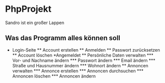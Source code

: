 # PhpProjekt

Sandro ist ein großer Lappen


## Was das Programm alles können soll

* Login-Seite
** Account erstellen
** Anmelden
** Passwort zurücksetzen
** Account löschen
*Angemeldet
** Persönliche Daten verwalten
*** Vor- und Nachname ändern
*** Passwort ändern
*** Email ändern
*** Straße und Hausnummer ändern
*** Wohnort ändern
** Annoncen verwalten
*** Annonce erstellen
*** Annoncen durchsuchen
*** Annoncen löschen
*** Annoncen ändern